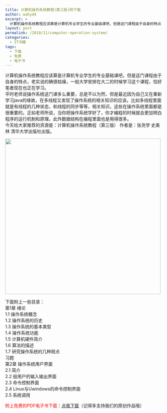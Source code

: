 ```yaml
---
title: 计算机操作系统教程(第三版)附下载
author: wahyd4
excerpt: >
  计算机操作系统教程应该算是计算机专业学生的专业基础课吧，但是这门课程由于自身的特点，老实说的确很枯燥，一般大学安排在大二的时候学习这个课程，恰好笔者现在也正在学习。
layout: post
permalink: /2010/11/computer-operation-system/
categories:
  - IT书籍
tags:
  - 下载
  - 免费
  - 电子书
---
```

计算机操作系统教程应该算是计算机专业学生的专业基础课吧，但是这门课程由于自身的特点，老实说的确很枯燥，一般大学安排在大二的时候学习这个课程，恰好笔者现在也正在学习。  
平时老师说操作系统这门课多么重要，总是不以为然，但是最近因为自己又在重新学习java的缘故，在多线程又发现了操作系统的相关知识的应该。比如多线程里面就是有线程的几种状态，和线程的同步等等，相关知识。这些在操作系统里面都是很重要的。正如老师所说，当你把操作系统学好了，你才编程的时候就会更加明白程序的运行机制和原理。此外数据结构在编程里面也是用得很多。  
今天给大家推荐的资源是：计算机操作系统教程（第三版） 作者是：张尧学 史美林 清华大学出版社出版。

[<img class="aligncenter size-full wp-image-850" title="11-15-2_conew1" src="/images/2010/11/11-15-2_conew1.jpg" alt="" width="500" height="500" />][1]

下面附上一些目录：  
第1章 绪论  
1.1 操作系统概念  
1.2 操作系统的历史  
1.3 操作系统的基本类型  
1.4 操作系统功能  
1.5 计算机硬件简介  
1.6 算法的描述  
1.7 研究操作系统的几种观点  
习题  
第2章 操作系统用户界面  
2.1 简介  
2.2 般用户的输入输出界面  
2.3 命令控制界面  
2.4 Linux与Uwindows的命令控制界面  
2.5 系统调用

<span style="color: #ff0000;">附上免费的PDF电子书下载</span>：<a href="http://u.115.com/file/f1d92164b8" target="_blank">点我下载</a>（记得多支持我们的原创作品哦）

 [1]: /images/2010/11/11-15-2_conew1.jpg